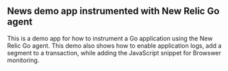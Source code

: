 ## News demo app instrumented with New Relic Go agent

This is a demo app for how to instrument a Go application using the New Relic Go agent. This demo also shows how to enable application logs, add a segment to a transaction, while adding the JavaScript snippet for Browswer monitoring.
